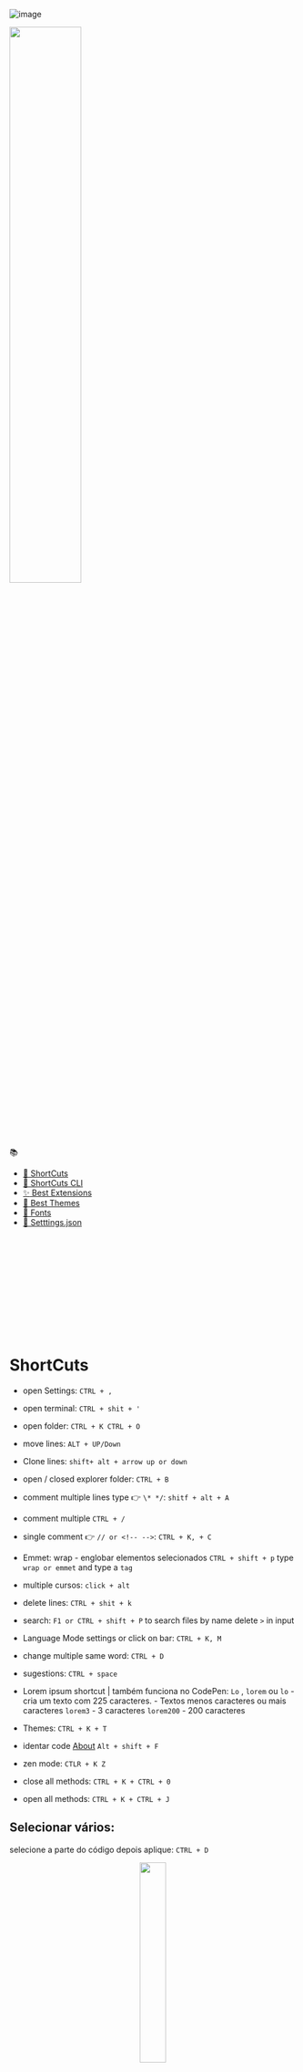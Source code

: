 ![image](https://github.com/geraldotech/CheatSheets/assets/92253544/6de82eb6-77f3-40d0-b950-b80656259348)


<img src="https://github.com/geraldotech/CheatSheets/assets/92253544/3ae4d376-9ece-41e0-af95-3a696aaa3348" style="width: 50%" />


:books:

- [:bookmark: ShortCuts](#shortcuts)
- [:bookmark: ShortCuts CLI](#ShortcutsGitBashCmd)
- [:sparkles: Best Extensions](#best-extensions)
- [:art: Best Themes](#best-themes)
- [:pencil: Fonts](#fonts)
- [:wrench: Setttings.json](#settingsjson)

&nbsp;

&nbsp;

&nbsp;

&nbsp;

&nbsp;

&nbsp;

# ShortCuts

- open Settings:
  `CTRL + ,`

- open terminal:
  `CTRL + shit + '`

- open folder:
  `CTRL + K CTRL + O`

- move lines:
  `ALT + UP/Down`

- Clone lines:
  `shift+ alt + arrow up or down`

- open / closed explorer folder:
  `CTRL + B`

- comment multiple lines type 👉 `\* */`:
  `shitf + alt + A`

- comment multiple
  `CTRL + /` 

- single comment 👉 `// or <!-- -->`:
  `CTRL + K, + C`

- Emmet: wrap - englobar elementos selecionados `CTRL + shift + p` type `wrap or emmet` and type a `tag`

- multiple cursos: `click + alt`

- delete lines:
  `CTRL + shit + k`

- search:
  `F1 or CTRL + shift + P` to search files by name delete `>` in input

- Language Mode settings or click on bar:
  `CTRL + K, M`

- change multiple same word:
  `CTRL + D`

- sugestions:
  `CTRL + space`

- Lorem ipsum shortcut | também funciona no CodePen:
  `Lo` , `lorem` ou `lo` - cria um texto com 225 caracteres. - Textos menos caracteres ou mais caracteres
  `lorem3` - 3 caracteres
  `lorem200` - 200 caracteres

- Themes:
  `CTRL + K + T`

- identar code [About](https://medium.com/code-write/atalho-para-identar-c%C3%B3digo-no-vs-code-dicarapida-1b85c9607b1b)
  `Alt + shift + F`

- zen mode:
  `CTLR + K Z`

- close all methods:
  `CTRL + K + CTRL + 0`
- open all methods:
  `CTRL + K + CTRL + J`

## Selecionar vários:

selecione a parte do código depois aplique:
`CTRL + D`

<div align="center">
<img  src="./img/vscode/vscode013.png" width="30%">
</div>

use as setas para mover o cursor vai selecionar até o próximo obstaculo:
`Shift + alt + seta teclado >`

<img  src="./img/vscode/vscode014.png" width="30%">

pronto só colar!

Digitar em todas as linhas ao mesmo tempo: `CTRL + Shift + alt + seta key down`

<img  src="./img/vscode/vscode015.png" width="25%">

só digitar os parametros

<img  src="./img/vscode/vscode016.png" width="20%">

## create mult tags once:

#### também funciona no CodePen teclar TAB

create 6 divs:
`div*6`

create 5 section with class:
`section.lead * 5`

create 4 div class vazias:
`div.class*4`

create 5 div com text de 1 a 5:
`div*5{$}`

multiple values with class and txt:
`div*10.myclass{$}`


# ShortcutsGitBashCmd:

- open current path in VSCode `code .`
- open Folder:
  - `explorer .`
  -  `open .`

## Best themes

<img src="./img/vscode/vscode005.png" width="50%">
<img src="./img/vscode/vscode006.png" width="50%">
<img src="./img/vscode/vscode007.png" width="50%">
<img src="./img/vscode/vscode008.png" width="50%">
<img src="./img/vscode/vscode009.png" width="50%">
<img src="./img/vscode/over-night-owl.jpg" width="50%">
<img src="./img/vscode/over-night-owl-preview.jpg" width="50%"> 

- [Origamid](https://github.com/origamid/origamid-vscode)
- Andromeda
- [Omni Owl](https://marketplace.visualstudio.com/items?itemName=guilhermerodz.omni-owl) + Dank Mono
- [Night-owl](https://marketplace.visualstudio.com/items?itemName=sdras.night-owl)  + Dank Mono

## Fonts:

install a font `Dank Mono` [Link download](https://app.box.com/s/bv70o32xwpxnk36l1dth2cd5z7d9t0z6) e depois configurar o `settings.json`
`add : "editor.fontFamily": "Dank Mono"`

<img src="./img/vscode/vscode010.png" width="50%">

**Sem Dank Mono**  
<img src="./img/vscode/vscode011.png" width="50%">

**Com Dank Mono**  
<img src="./img/vscode/vscode012.png" width="50%">

## Best Extensions

- Prettier - Code formatter

  - Abrir o command palette `CTRL + SHIT + P` digite `Open Settings JSON` e definir:
  - para auto save adicionar a linha:
    `"editor.formatOnSave": true,`
  - Set as default Formatter:
    ` "editor.defaultFormatter": "esbenp.prettier-vscode"`
  - Registrar os tipos:
    - JavaScript: `"[javascript]": {      "editor.defaultFormatter": "esbenp.prettier-vscode" },`
    - HTML: `"[html]": {      "editor.defaultFormatter": "esbenp.prettier-vscode" },`
    - 
  - TabWidth: `"prettier.tabWidth": 2`
  - Remove semicolons: `"prettier.semi": false,`
  - Set single quotes: `"prettier.singleQuote": true,`
  - remove trailing commas: `"prettier.trailingComma": "none",`
    

- GitLens
- Quokka
- Vetur
- Live Sass Compiler
- Live Server
- REST Client - Huachao Mao
- live preview - no precisa sem salvar
- codesnap - beautiful prints

### NextJS
- [Material Icon Theme](https://marketplace.visualstudio.com/items?itemName=PKief.material-icon-theme)
- [Tailwind CSS IntelliSense](https://marketplace.visualstudio.com/items?itemName=bradlc.vscode-tailwindcss)
- [JavaScript and TypeScript Nightly](https://marketplace.visualstudio.com/items?itemName=ms-vscode.vscode-typescript-next)

### NodeJS Back-end
- [https://marketplace.visualstudio.com/items?itemName=Prisma.prisma](https://marketplace.visualstudio.com/items?itemName=Prisma.prisma)

## settings.json

Arquivo para configurações gerais:

- open User `settings.json`:
  -   `CTRL + P type:settings.json`
  -   `CTRL + , > click Open Settings(JSON) next run code`

- `"editor.mouseWheelZoom": false,` - desativar zoom do mouse:
- `"window.zoomLevel": 1,` - Default zoom
- `"editor.wordWrap": "on" ` - Wrap Text

[REF](https://www.youtube.com/watch?v=TBplwrsUj4s&t=1083s)

